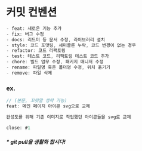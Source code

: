 # 커밋 컨벤션

```js
- feat: 새로운 기능 추가
- fix: 버그 수정
- docs: 리드미 등 문서 수정, 라이브러리 설치
- style: 코드 포맷팅, 세미콜론 누락, 코드 변경이 없는 경우
- refactor: 코드 리팩토링
- test: 테스트 코드, 리팩토링 테스트 코드 추가
- chore: 빌드 업무 수정, 패키지 매니저 수정
- rename: 파일명 혹은 폴더명 수정, 위치 옮기기
- remove: 파일 삭제
```

### ex.

```js
// (본문, 꼬릿말 생략 가능)
feat: 메인 페이지 아이콘 svg으로 교체

완성도를 위해 기존 이미지로 작업했던 아이콘들을 svg로 교체

close: #1
```

#### _\* **git pull**을 생활화 합시다!_
